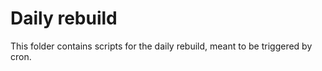 # Daily rebuild

This folder contains scripts for the daily rebuild, meant to be triggered by cron.
